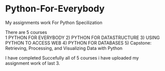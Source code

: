# Python-For-Everybody
My assignments work For Python Specilization

There are 5 courses  
1 PYTHON FOR EVERYBODY
2) PYTHON FOR DATASTRUCTURE
3) USING PYTHON TO ACCESS WEB 
4) PYTHON FOR DATABASES 
5) Capstone: Retrieving, Processing, and Visualizing Data with Python

I have completed Succefully all of 5 courses i have uploaded my assignment work of last 3.
